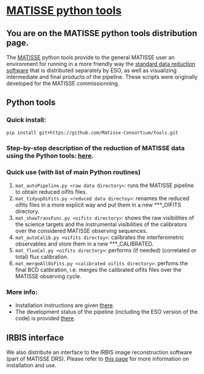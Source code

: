 # [MATISSE python tools](https://github.com/Matisse-Consortium/tools/wiki)

## You are on the MATISSE python tools distribution page.
The [MATISSE](http://www.eso.org/sci/facilities/paranal/instruments/matisse.html) python tools provide to the general MATISSE user an environment for running in a more friendly way the [standard data reduction software](http://www.eso.org/sci/software/pipelines/matisse/matisse-pipe-recipes.html) that is distributed separately by ESO, as well as visualizing intermediate and final products of the pipeline. These scripts were originally developed for the MATISSE commissionning. 

## Python tools

### Quick install:
`pip install git+https://github.com/Matisse-Consortium/tools.git`

### Step-by-step description of the reduction of MATISSE data using the Python tools: [here](https://github.com/Matisse-Consortium/tools/wiki/Getting-Started). 

### Quick use (with list of main Python routines)
1. `mat_autoPipeline.py <raw data directory>`: runs the MATISSE pipeline to obtain reduced oifits files.  
2. `mat_tidyupOiFits.py <reduced data directoy>`: renames the reduced oifits files in a more explicit way and put them in a new ***_OIFITS directory.
3. `mat_showTransFunc.py <oifits directory>`: shows the raw visibilities of the science targets and the instrumental visibilities of the calibrators over the considered MATISSE observing sequences.
3. `mat_autoCalib.py <oifits directoy>`: calibrates the interferometric observables and store them in a new ***_CALIBRATED.
4. `mat_fluxCal.py <oifits directory>`: performs (if needed) (correlated or total) flux calibration.
5. `mat_mergeAllOiFits.py <calibrated oifits directory>`: perfoms the final BCD calibration, i.e. merges the calibrated oifits files over the MATISSE observing cycle.

### More info:
- Installation instructions are given [there](https://github.com/Matisse-Consortium/tools/wiki/Installation).
- The development status of the pipeline (including the ESO version of the code) is provided [there](https://github.com/Matisse-Consortium/tools/wiki/Known-bugs-and-development-plan).

## IRBIS interface

We also distribute an interface to the IRBIS image reconstruction software (part of MATISSE DRS). Please refer to [this page](https://github.com/Matisse-Consortium/tools/tree/master/imarec) for more information on installation and use.
